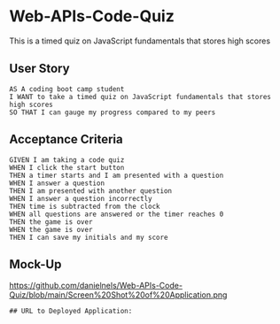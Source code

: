 # Web-APIs-Code-Quiz
This is a timed quiz on JavaScript fundamentals that stores high scores
## User Story

```
AS A coding boot camp student
I WANT to take a timed quiz on JavaScript fundamentals that stores high scores
SO THAT I can gauge my progress compared to my peers
```

## Acceptance Criteria

```
GIVEN I am taking a code quiz
WHEN I click the start button
THEN a timer starts and I am presented with a question
WHEN I answer a question
THEN I am presented with another question
WHEN I answer a question incorrectly
THEN time is subtracted from the clock
WHEN all questions are answered or the timer reaches 0
THEN the game is over
WHEN the game is over
THEN I can save my initials and my score
```
## Mock-Up
https://github.com/danielnels/Web-APIs-Code-Quiz/blob/main/Screen%20Shot%20of%20Application.png
```
## URL to Deployed Application:
```


